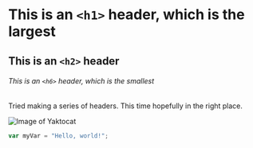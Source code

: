 # This is an `<h1>` header, which is the largest

## This is an `<h2>` header

###### This is an `<h6>` header, which is the smallest

Tried making a series of headers. This time hopefully in the right place.

![Image of Yaktocat](https://octodex.github.com/images/yaktocat.png)

``` javascript
var myVar = "Hello, world!";
```
